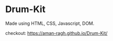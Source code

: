 # Drum-Kit

Made using HTML, CSS, Javascript, DOM.

checkout: https://aman-ragh.github.io/Drum-Kit/
